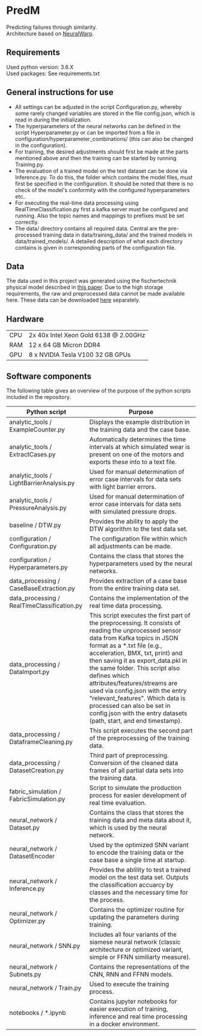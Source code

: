 # PredM
Predicting failures through similarity. \
Architecture based on [NeuralWarp](https://arxiv.org/abs/1812.08306).

## Requirements
Used python version: 3.6.X \
Used packages: See requirements.txt

## General instructions for use
* All settings can be adjusted in the script Configuration.py, 
whereby some rarely changed variables are stored in the file config.json, which is read in during the initialization.
* The hyperparameters of the neural networks can be defined in the script Hyperparameter.py or can be imported from a file in configuration/hyperparameter_combinations/ (this can also be changed in the configuration).
* For training, the desired adjustments should first be made at the parts mentioned above and then the training can be started by running Training.py.
* The evaluation of a trained model on the test dataset can be done via Inference.py. 
To do this, the folder which contains the model files, must first be specified in the configuration. 
It should be noted that there is no check of the model's conformity with the configured hyperparameters etc..
* For executing the real-time data processing using RealTimeClassification.py first a kafka server must be configured and running. Also the topic names and mappings to prefixes must be set correctly.
* The data/ directory contains all required data. Central are the pre-processed training data in data/training_data/ and the trained models in data/trained_models/. 
A detailed description of what each directory contains is given in corresponding parts of the configuration file. 

## Data
The data used in this project was generated using the fischertechnik physical model described in [this paper](http://ceur-ws.org/Vol-2191/paper22.pdf).
Due to the high storage requirements, the raw and preprocessed data cannot be made available here. 
These data can be downloaded [here](https://seafile.rlp.net/d/0da47f572ab747f4b2e0/) separately. 

## Hardware
<table>
    <tr>
        <td>CPU</td>
        <td>2x 40x Intel Xeon Gold 6138 @ 2.00GHz</td>
    </tr>
    <tr>
        <td>RAM</td>
        <td>12 x 64 GB Micron DDR4</td>
    </tr>
       <tr>
        <td>GPU</td>
        <td>8 x NVIDIA Tesla V100 32 GB GPUs</td>
    </tr>
</table>

## Software components
The following table gives an overview of the purpose of the python scripts included in the repository.

| Python script | Purpose |
| ---      		|  ------  |
| analytic_tools / ExampleCounter.py  | Displays the example distribution in the training data and the case base. |
|analytic_tools / ExtractCases.py|Automatically determines the time intervals at which simulated wear is present on one of the motors and exports these into to a text file.|
|analytic_tools / LightBarrierAnalysis.py| Used for manual determination of error case intervals for data sets with light barrier errors.|
|analytic_tools / PressureAnalysis.py|Used for manual determination of error case intervals for data sets with simulated pressure drops.|
|baseline / DTW.py|Provides the ability to apply the DTW algorithm to the test data set.|
|configuration / Configuration.py|The configuration file within which all adjustments can be made.|
|configuration / Hyperparameters.py| Contains the class that stores the hyperparameters used by the neural networks.|
|data_processing / CaseBaseExtraction.py| Provides extraction of a case base from the entire training data set.|
|data_processing / RealTimeClassification.py|Contains the implementation of the real time data processing.|
|data_processing / DataImport.py|This script executes the first part of the preprocessing. It consists of reading the unprocessed sensor data from Kafka topics in JSON format as a *.txt file (e.g., acceleration, BMX, txt, print) and then saving it as export_data.pkl in the same folder. This script also defines which attributes/features/streams are used via config.json with the entry "relevant_features". Which data is processed can also be set in config.json with the entry datasets (path, start, and end timestamp). |
|data_processing / DataframeCleaning.py|This script executes the second part of the preprocessing of the training data.|
|data_processing / DatasetCreation.py|Third part of preprocessing. Conversion of the cleaned data frames of all partial data sets into the training data.|
|fabric_simulation / FabricSimulation.py|Script to simulate the production process for easier development of real time evaluation.|
|neural_network / Dataset.py|Contains the class that stores the training data and meta data about it, which is used by the neural network.|
|neural_network / DatasetEncoder|Used by the optimized SNN variant to encode the training data or the case base a single time at startup.|
|neural_network / Inference.py|Provides the ablility to test a trained model on the test data set. Outputs the classification accuarcy by classes and the necessary time for the process.|
|neural_network / Optimizer.py|Contains the optimizer routine for updating the parameters during training.|
|neural_network / SNN.py|Includes all four variants of the siamese neural network (classic architecture or optimized variant, simple or FFNN similiarty measure).|
|neural_network / Subnets.py|Contains the representations of the CNN, RNN and FFNN models.|
|neural_network / Train.py| Used to execute the training process.|
|notebooks / *.ipynb| Contains jupyter notebooks for easier execution of training, inference and real time processing in a docker environment.|
